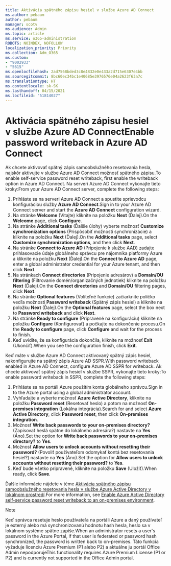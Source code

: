 ```yaml
---
title: Aktivácia spätného zápisu hesiel v službe Azure AD Connect
ms.author: pebaum
author: pebaum
manager: scotv
ms.audience: Admin
ms.topic: article
ms.service: o365-administration
ROBOTS: NOINDEX, NOFOLLOW
localization_priority: Priority
ms.collection: Adm_O365
ms.custom:
- "9002933"
- "5615"
ms.openlocfilehash: 2ad7568bded3c8e4832e0e433a2d715e6307e4bb
ms.sourcegitcommit: 8bc60ec34bc1e40685e3976576e04a2623f63a7c
ms.translationtype: HT
ms.contentlocale: sk-SK
ms.lasthandoff: 04/15/2021
ms.locfileid: "51814027"
---
```

# <a name="enable-password-writeback-in-azure-ad-connect"></a><span data-ttu-id="bee2a-102">Aktivácia spätného zápisu hesiel v službe Azure AD Connect</span><span class="sxs-lookup"><span data-stu-id="bee2a-102">Enable password writeback in Azure AD Connect</span></span>

<span data-ttu-id="bee2a-103">Ak chcete aktivovať spätný zápis samoobslužného resetovania hesla, najskôr aktivujte v službe Azure AD Connect možnosť spätného zápisu.</span><span class="sxs-lookup"><span data-stu-id="bee2a-103">To enable self-service password reset writeback, first enable the writeback option in Azure AD Connect.</span></span> <span data-ttu-id="bee2a-104">Na serveri Azure AD Connect vykonajte tieto kroky:</span><span class="sxs-lookup"><span data-stu-id="bee2a-104">From your Azure AD Connect server, complete the following steps:</span></span>

1. <span data-ttu-id="bee2a-105">Prihláste sa na serveri Azure AD Connect a spustite sprievodcu konfiguráciou služby **Azure AD Connect**.</span><span class="sxs-lookup"><span data-stu-id="bee2a-105">Sign in to your Azure AD Connect server and start the **Azure AD Connect** configuration wizard.</span></span>
2. <span data-ttu-id="bee2a-106">Na stránke **Welcome** (Vitajte) kliknite na položku **Next** (Ďalej).</span><span class="sxs-lookup"><span data-stu-id="bee2a-106">On the **Welcome** page, click **Configure**.</span></span>
3. <span data-ttu-id="bee2a-107">Na stránke **Additional tasks** (Ďalšie úlohy) vyberte možnosť **Customize synchronization options** (Prispôsobiť možnosti synchronizácie) a kliknite na položku **Next** (Ďalej).</span><span class="sxs-lookup"><span data-stu-id="bee2a-107">On the **Additional tasks** page, select **Customize synchronization options**, and then click **Next**.</span></span>
4. <span data-ttu-id="bee2a-108">Na stránke **Connect to Azure AD** (Pripojenie k službe AAD) zadajte prihlasovacie údaje globálneho správcu pre nájomníka platformy Azure a kliknite na položku **Next** (Ďalej).</span><span class="sxs-lookup"><span data-stu-id="bee2a-108">On the **Connect to Azure AD** page, enter a global administrator credential for your Azure tenant, and then click **Next**.</span></span>
5. <span data-ttu-id="bee2a-109">Na stránkach **Connect directories** (Pripojenie adresárov) a **Domain/OU filtering** (Filtrovanie domén/organizačných jednotiek) kliknite na položku **Next** (Ďalej).</span><span class="sxs-lookup"><span data-stu-id="bee2a-109">On the **Connect directories** and **Domain/OU** filtering pages, click **Next**.</span></span>
6. <span data-ttu-id="bee2a-110">Na stránke **Optional features** (Voliteľné funkcie) začiarknite políčko vedľa možnosti **Password writeback** (Spätný zápis hesiel) a kliknite na položku **Next** (Ďalej).</span><span class="sxs-lookup"><span data-stu-id="bee2a-110">On the **Optional features** page, select the box next to **Password writeback** and click **Next**.</span></span>
7. <span data-ttu-id="bee2a-111">Na stránke **Ready to configure** (Pripravené na konfiguráciu) kliknite na položku **Configure** (Konfigurovať) a počkajte na dokončenie procesu.</span><span class="sxs-lookup"><span data-stu-id="bee2a-111">On the **Ready to configure** page, click **Configure** and wait for the process to finish.</span></span>
8. <span data-ttu-id="bee2a-112">Keď uvidíte, že sa konfigurácia dokončila, kliknite na možnosť **Exit** (Ukončiť).</span><span class="sxs-lookup"><span data-stu-id="bee2a-112">When you see the configuration finish, click **Exit**.</span></span>

<span data-ttu-id="bee2a-113">Keď máte v službe Azure AD Connect aktivovaný spätný zápis hesiel, nakonfigurujte na spätný zápis Azure AD SSPR.</span><span class="sxs-lookup"><span data-stu-id="bee2a-113">With password writeback enabled in Azure AD Connect, configure Azure AD SSPR for writeback.</span></span>  <span data-ttu-id="bee2a-114">Ak chcete aktivovať spätný zápis hesiel v službe SSPR, vykonajte tieto kroky:</span><span class="sxs-lookup"><span data-stu-id="bee2a-114">To enable password writeback in SSPR, complete the following steps:</span></span>

1. <span data-ttu-id="bee2a-115">Prihláste sa na portáli Azure použitím konta globálneho správcu.</span><span class="sxs-lookup"><span data-stu-id="bee2a-115">Sign in to the Azure portal using a global administrator account.</span></span>
2. <span data-ttu-id="bee2a-116">Vyhľadajte a vyberte možnosť **Azure Active Directory**, kliknite na položku **Password reset** (Resetovať heslo) a potom na možnosť **On-premises integration** (Lokálna integrácia).</span><span class="sxs-lookup"><span data-stu-id="bee2a-116">Search for and select **Azure Active Directory**, click **Password reset**, then click **On-premises integration**.</span></span>
3. <span data-ttu-id="bee2a-117">Možnosť **Write back passwords to your on-premises directory?** (Zapisovať heslá spätne do lokálneho adresára?) nastavte na **Yes** (Áno).</span><span class="sxs-lookup"><span data-stu-id="bee2a-117">Set the option for **Write back passwords to your on-premises directory?** to **Yes**.</span></span>
4. <span data-ttu-id="bee2a-118">Možnosť **Allow users to unlock accounts without resetting their password?** (Povoliť používateľom odomykať kontá bez resetovania hesiel?) nastavte na **Yes** (Áno).</span><span class="sxs-lookup"><span data-stu-id="bee2a-118">Set the option for **Allow users to unlock accounts without resetting their password?** to **Yes**.</span></span>
5. <span data-ttu-id="bee2a-119">Keď bude všetko pripravené, kliknite na položku **Save** (Uložiť).</span><span class="sxs-lookup"><span data-stu-id="bee2a-119">When ready, click **Save**.</span></span>

<span data-ttu-id="bee2a-120">Ďalšie informácie nájdete v téme [Aktivácia spätného zápisu samoobslužného resetovania hesla v službe Azure Active Directory v lokálnom prostredí](https://docs.microsoft.com/azure/active-directory/authentication/tutorial-enable-sspr-writeback).</span><span class="sxs-lookup"><span data-stu-id="bee2a-120">For more information, see [Enable Azure Active Directory self-service password reset writeback to an on-premises environment](https://docs.microsoft.com/azure/active-directory/authentication/tutorial-enable-sspr-writeback).</span></span>

> [!NOTE]
>  <span data-ttu-id="bee2a-121">Keď správca resetuje heslo používateľa na portáli Azure a daný používateľ je externý alebo má synchronizovanú hodnotu hash hesla, heslo sa v lokálnom systéme spätne zapíše.</span><span class="sxs-lookup"><span data-stu-id="bee2a-121">When an administrator resets a user's password in the Azure Portal, if that user is federated or password hash synchronized, the password is written back to on-premises.</span></span> <span data-ttu-id="bee2a-122">Táto funkcia vyžaduje licenciu Azure Premium (P1 alebo P2) a aktuálne ju portál Office Admin nepodporuje</span><span class="sxs-lookup"><span data-stu-id="bee2a-122">This functionality requires Azure Premium License (P1 or P2) and is currently not supported in the Office Admin portal.</span></span>
